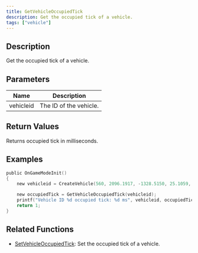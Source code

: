 ```yaml
---
title: GetVehicleOccupiedTick
description: Get the occupied tick of a vehicle.
tags: ["vehicle"]
---
```


<VersionWarn version='omp v1.1.0.2612' />

## Description

Get the occupied tick of a vehicle.

## Parameters

| Name      | Description            |
|-----------|------------------------|
| vehicleid | The ID of the vehicle. |

## Return Values

Returns occupied tick in milliseconds.

## Examples

```c
public OnGameModeInit()
{
    new vehicleid = CreateVehicle(560, 2096.1917, -1328.5150, 25.1059, 0.0000, 1, 8, 60);

    new occupiedTick = GetVehicleOccupiedTick(vehicleid);
    printf("Vehicle ID %d occupied tick: %d ms", vehicleid, occupiedTick);
    return 1;
}
```

## Related Functions

- [SetVehicleOccupiedTick](SetVehicleOccupiedTick): Set the occupied tick of a vehicle.

